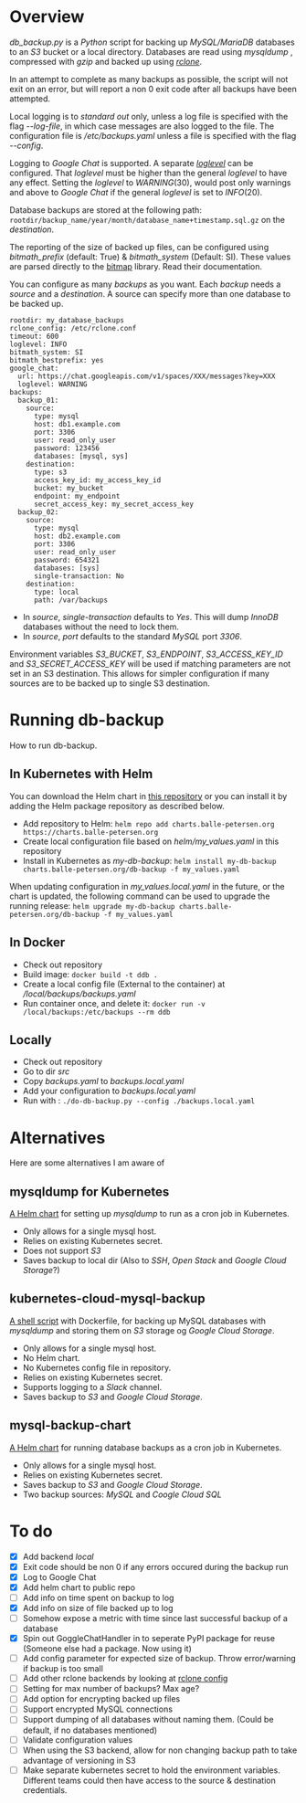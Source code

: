# Overview
*db_backup.py* is a _Python_ script for backing up _MySQL/MariaDB_ databases to an _S3_ bucket or a local directory.
Databases are read using _mysqldump_ , compressed with _gzip_ and backed up using [_rclone_](https://rclone.org/).

In an attempt to complete as many backups as possible, the script will
not exit on an error, but will report a non 0 exit code after all backups
have been attempted.

Local logging is to _standard out_ only, unless a log file
is specified with the flag _--log-file_, in which case messages are also logged to the file.
The configuration file is _/etc/backups.yaml_ unless a file is specified with the flag _--config_.

Logging to _Google Chat_ is supported. A separate [_loglevel_](https://docs.python.org/3/library/logging.html#logging-levels) can be configured.
That _loglevel_ must be higher than the general _loglevel_ to have any effect.
Setting the _loglevel_ to _WARNING_(30), would post only warnings  and above to _Google Chat_ if the general _loglevel_ is set to _INFO_(20).

Database backups are stored at the following path: `rootdir/backup_name/year/month/database_name+timestamp.sql.gz` on the _destination_.

The reporting of the size of backed up files, can be configured using *bitmath_prefix* (default: True) & *bitmath_system* (Default: SI). These values are parsed
directly to the [bitmap](https://bitmath.readthedocs.io/en/latest/module.html#bitmath-getsize) library. Read their documentation.

You can configure as many _backups_ as you want. Each _backup_ needs a _source_ and a _destination_.
A source can specify more than one database to be backed up.

```
rootdir: my_database_backups
rclone_config: /etc/rclone.conf
timeout: 600
loglevel: INFO
bitmath_system: SI
bitmath_bestprefix: yes
google_chat:
  url: https://chat.googleapis.com/v1/spaces/XXX/messages?key=XXX
  loglevel: WARNING
backups:
  backup_01:
    source:
      type: mysql
      host: db1.example.com
      port: 3306
      user: read_only_user
      password: 123456
      databases: [mysql, sys]
    destination:
      type: s3
      access_key_id: my_access_key_id
      bucket: my_bucket
      endpoint: my_endpoint
      secret_access_key: my_secret_access_key
  backup_02:
    source:
      type: mysql
      host: db2.example.com
      port: 3306
      user: read_only_user
      password: 654321
      databases: [sys]
      single-transaction: No
    destination:
      type: local
      path: /var/backups
```

* In _source_, _single-transaction_ defaults to _Yes_. This will dump _InnoDB_ databases without the need to lock them. 
* In _source_, _port_ defaults to the standard _MySQL_ port _3306_.

Environment variables *S3_BUCKET*, *S3_ENDPOINT*, *S3_ACCESS_KEY_ID* and *S3_SECRET_ACCESS_KEY* will be used
if matching parameters are not set in an S3 destination. This allows for simpler configuration if many
sources are to be backed up to single S3 destination. 

 
# Running db-backup
How to run db-backup.

## In Kubernetes with Helm
You can download the Helm chart in [this repository](https://github.com/tobiasbp/helm-charts/tree/master/charts/db-backup)
or you can install it by adding the Helm package repository as described below.

* Add repository to Helm: `helm repo add charts.balle-petersen.org https://charts.balle-petersen.org`
* Create local configuration file based on *helm/my_values.yaml* in this repository
* Install in Kubernetes as _my-db-backup_: `helm install my-db-backup charts.balle-petersen.org/db-backup -f my_values.yaml`

When updating configuration in _my_values.local.yaml_ in the future, or the chart is updated, the following
command can be used to upgrade the running release:
`helm upgrade my-db-backup charts.balle-petersen.org/db-backup -f my_values.yaml`

## In Docker
* Check out repository
* Build image: `docker build -t ddb .`
* Create a local config file (External to the container) at _/local/backups/backups.yaml_
* Run container once, and delete it: `docker run -v /local/backups:/etc/backups --rm ddb`

## Locally

* Check out repository
* Go to dir _src_
* Copy *backups.yaml* to *backups.local.yaml*
* Add your configuration to *backups.local.yaml*
* Run with : `./do-db-backup.py --config ./backups.local.yaml`

# Alternatives
Here are some alternatives I am aware of

## mysqldump for Kubernetes
[A Helm chart](https://hub.helm.sh/charts/stable/mysqldump) for setting
up _mysqldump_ to run as a cron job in Kubernetes.

* Only allows for a single mysql host.
* Relies on existing Kubernetes secret.
* Does not support _S3_
* Saves backup to local dir (Also to _SSH_, _Open Stack_ and _Google Cloud Storage_?)

## kubernetes-cloud-mysql-backup
[A shell script](https://github.com/benjamin-maynard/kubernetes-cloud-mysql-backup)
with Dockerfile, for backing up MySQL databases with _mysqldump_ and storing them
on _S3_ storage og _Google Cloud Storage_.

* Only allows for a single mysql host.
* No Helm chart.
* No Kubernetes config file in repository.
* Relies on existing Kubernetes secret.
* Supports logging to a _Slack_ channel.
* Saves backup to _S3_ and _Google Cloud Storage_.

## mysql-backup-chart
[A Helm chart](https://github.com/softonic/mysql-backup-chart) for
running database backups as a cron job in Kubernetes.

* Only allows for a single mysql host.
* Relies on existing Kubernetes secret.
* Saves backup to _S3_ and _Google Cloud Storage_.
* Two backup sources: _MySQL_ and _Coogle Cloud SQL_

# To do
- [x] Add backend _local_
- [x] Exit code should be non 0 if any errors occured during the backup run
- [x] Log to Google Chat
- [x] Add helm chart to public repo
- [ ] Add info on time spent on backup to log
- [x] Add info on size of file backed up to log
- [ ] Somehow expose a metric with time since last successful backup of a database
- [x] Spin out GoggleChatHandler in to seperate PyPI package for reuse (Someone else had a package. Now using it)
- [ ] Add config parameter for expected size of backup. Throw error/warning if backup is too small
- [ ] Add other rclone backends by looking at [rclone config](https://rclone.org/s3/#wasabi)
- [ ] Setting for max number of backups? Max age?
- [ ] Add option for encrypting backed up files
- [ ] Support encrypted MySQL connections
- [ ] Support dumping of all databases without naming them. (Could be default, if no databases mentioned)
- [ ] Validate configuration values
- [ ] When using the S3 backend, allow for non changing backup path to take advantage of versioning in S3
- [ ] Make separate kubernetes secret to hold the environment variables. Different teams could then have access to the source & destination credentials.
